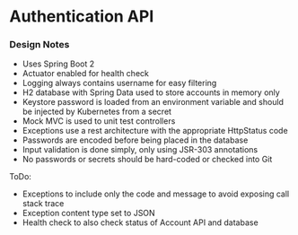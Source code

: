 # Authentication API


### Design Notes
- Uses Spring Boot 2
- Actuator enabled for health check
- Logging always contains username for easy filtering
- H2 database with Spring Data used to store accounts in memory only
- Keystore password is loaded from an environment variable and should be injected by Kubernetes from a secret
- Mock MVC is used to unit test controllers
- Exceptions use a rest architecture with the appropriate HttpStatus code
- Passwords are encoded before being placed in the database
- Input validation is done simply, only using JSR-303 annotations
- No passwords or secrets should be hard-coded or checked into Git


ToDo:
- Exceptions to include only the code and message to avoid exposing call stack trace
- Exception content type set to JSON
- Health check to also check status of Account API and database

